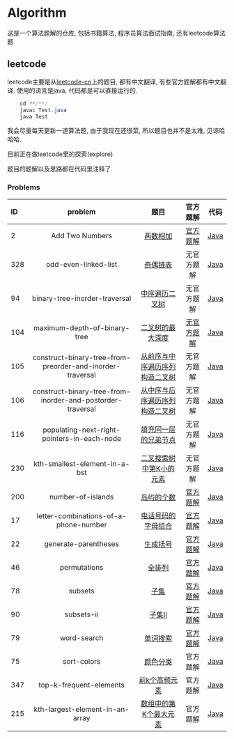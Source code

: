 # Algorithm

这是一个算法题解的仓库, 包括书籍算法, 程序员算法面试指南, 还有leetcode算法题

## leetcode

leetcode主要是从[leetcode-cn](https://leetcode-cn.com/)上的题目, 都有中文翻译, 有些官方题解都有中文翻译.
使用的语言是java, 代码都是可以直接运行的.

```java
    cd **/**/
    javac Test.java
    java Test
```

我会尽量每天更新一道算法题, 由于我现在还很菜, 所以题目也并不是太难, 见谅哈哈哈.

目前正在做leetcode里的探索(explore)

题目的题解以及思路都在代码里注释了.

### Problems

| ID            | problem         | 题目   | 官方题解 | 代码 |
| :------------ |:---------------:| :-----: | :-----: | :-----: |
| 2    |  Add Two Numbers | [两数相加](https://leetcode-cn.com/problems/add-two-numbers/) | [官方题解](https://leetcode-cn.com/problems/add-two-numbers/solution/) | [Java](src/leetcode/explore/medium/linked-list/P2.java) |
| 328    | odd-even-linked-list | [奇偶链表](https://leetcode-cn.com/problems/odd-even-linked-list/) | 无官方题解 | [Java](src/leetcode/explore/medium/linked-list/P328.java) |
| 94   | binary-tree-inorder-traversal | [中序遍历二叉树](https://leetcode-cn.com/problems/binary-tree-inorder-traversal/) | 无官方题解 | [Java](src/leetcode/explore/medium/trees-and-graphs/P94.java) |
| 104   | maximum-depth-of-binary-tree | [二叉树的最大深度](https://leetcode-cn.com/problems/maximum-depth-of-binary-tree/) | [无官方题解](https://leetcode-cn.com/problems/maximum-depth-of-binary-tree/solution/) | [Java](src/leetcode/explore/medium/trees-and-graphs/P104.java) |
| 105   | construct-binary-tree-from-preorder-and-inorder-traversal | [从前序与中序遍历序列构造二叉树](https://leetcode-cn.com/problems/construct-binary-tree-from-preorder-and-inorder-traversal/) | 无官方题解 | [Java](src/leetcode/explore/medium/trees-and-graphs/P105.java) |
| 106   | construct-binary-tree-from-inorder-and-postorder-traversal | [ 从中序与后序遍历序列构造二叉树](https://leetcode-cn.com/problems/construct-binary-tree-from-inorder-and-postorder-traversal/) | 无官方题解 | [Java](src/leetcode/explore/medium/trees-and-graphs/P106.java) |
| 116   | populating-next-right-pointers-in-each-node | [填充同一层的兄弟节点](https://leetcode-cn.com/problems/populating-next-right-pointers-in-each-node/) | 无官方题解 | [Java](src/leetcode/explore/medium/trees-and-graphs/P116.java) |
| 230   | kth-smallest-element-in-a-bst | [二叉搜索树中第K小的元素](https://leetcode-cn.com/problems/kth-smallest-element-in-a-bst/) | 无官方题解 | [Java](src/leetcode/explore/medium/trees-and-graphs/P230.java) |
| 200   | number-of-islands | [岛屿的个数](https://leetcode-cn.com/problems/number-of-islands/) | [官方题解](https://leetcode-cn.com/problems/number-of-islands/solution/) | [Java](src/leetcode/explore/medium/trees-and-graphs/P200.java) |
| 17   | letter-combinations-of-a-phone-number | [电话号码的字母组合](https://leetcode-cn.com/problems/letter-combinations-of-a-phone-number/) | [官方题解](https://leetcode-cn.com/problems/letter-combinations-of-a-phone-number/solution/) | [Java](src/leetcode/explore/medium/backtracking/P17.java) |
| 22   | generate-parentheses | [生成括号](https://leetcode-cn.com/problems/generate-parentheses/) | [官方题解](https://leetcode-cn.com/problems/generate-parentheses/solution/) | [Java](src/leetcode/explore/medium/backtracking/P22.java) |
| 46   | permutations | [全排列](https://leetcode-cn.com/problems/permutations/) | [官方题解](https://leetcode-cn.com/problems/permutations/solution/) | [Java](src/leetcode/explore/medium/backtracking/P46.java) |
| 78   | subsets | [子集](https://leetcode-cn.com/problems/subsets/) | [官方题解](https://leetcode-cn.com/problems/subsets/solution/) | [Java](src/leetcode/explore/medium/backtracking/P78.java) |
| 90   | subsets-ii | [子集II](https://leetcode-cn.com/problems/subsets-ii/) | [官方题解](https://leetcode-cn.com/problems/subsets-ii/solution/) | [Java](src/leetcode/Medium/P90.java) |
| 79   | word-search | [单词搜索](https://leetcode-cn.com/problems/word-search/) | [官方题解](https://leetcode-cn.com/problems/word-search/solution/) | [Java](src/leetcode/explore/medium/backtracking/P79.java) |
| 75   | sort-colors | [颜色分类](https://leetcode-cn.com/problems/sort-colors/) | 官方题解 | [Java](src/leetcode/explore/medium/sorting-and-searching/P75.java) |
| 347   | top-k-frequent-elements | [前k个高频元素](https://leetcode-cn.com/problems/top-k-frequent-elements/) | 官方题解 | [Java](src/leetcode/explore/medium/sorting-and-searching/P347.java) |
| 215   | kth-largest-element-in-an-array | [数组中的第K个最大元素](https://leetcode-cn.com/problems/kth-largest-element-in-an-array/) | 官方题解 | [Java](src/leetcode/explore/medium/sorting-and-searching/P215.java) |
